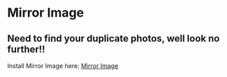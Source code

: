 # Mirror Image

## Need to find your duplicate photos, well look no further!!
Install Mirror Image here: [Mirror Image](/mirror-image.zip)